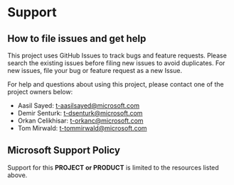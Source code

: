# Support

## How to file issues and get help  

This project uses GitHub Issues to track bugs and feature requests. Please search the existing 
issues before filing new issues to avoid duplicates.  For new issues, file your bug or 
feature request as a new Issue.

For help and questions about using this project, please contact one of the project owners below:

- Aasil Sayed:        t-aasilsayed@microsoft.com
- Demir Senturk:      t-dsenturk@microsoft.com
- Orkan Celikhisar:   t-orkanc@microsoft.com
- Tom Mirwald:        t-tommirwald@microsoft.com


## Microsoft Support Policy  

Support for this **PROJECT or PRODUCT** is limited to the resources listed above.
